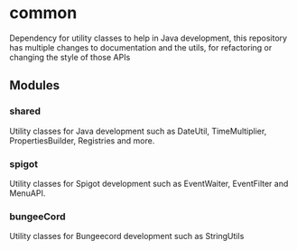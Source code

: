 # common
Dependency for utility classes to help in Java development, this repository has multiple changes to documentation and the utils, for refactoring or changing the style of those APIs

## Modules

### shared
Utility classes for Java development such as DateUtil, TimeMultiplier, PropertiesBuilder, Registries and more.

### spigot
Utility classes for Spigot development such as EventWaiter, EventFilter and MenuAPI.

### bungeeCord
Utility classes for Bungeecord development such as StringUtils
